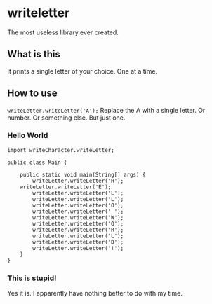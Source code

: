 # writeletter
The most useless library ever created.

## What is this
It prints a single letter of your choice. One at a time.

## How to use
`writeLetter.writeLetter('A');`
Replace the A with a single letter. Or number. Or something else. But just one.

### Hello World
    import writeCharacter.writeLetter;
    
    public class Main {
    	
    	public static void main(String[] args) {
    		writeLetter.writeLetter('H');
		writeLetter.writeLetter('E');
    		writeLetter.writeLetter('L');
	    	writeLetter.writeLetter('L');
    		writeLetter.writeLetter('O');
    		writeLetter.writeLetter(' ');
    		writeLetter.writeLetter('W');
    		writeLetter.writeLetter('O');
    		writeLetter.writeLetter('R');
	    	writeLetter.writeLetter('L');
	    	writeLetter.writeLetter('D');
	    	writeLetter.writeLetter('!');
    	}
    }

### This is stupid!
Yes it is. I apparently have nothing better to do with my time.
